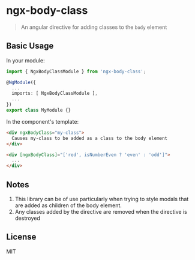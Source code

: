 # ngx-body-class

>An angular directive for adding classes to the `body` element

## Basic Usage

In your module:
```typescript
import { NgxBodyClassModule } from 'ngx-body-class';

@NgModule({
  ...
  imports: [ NgxBodyClassModule ],
  ...
})
export class MyModule {}
```

In the component's template:
```html
<div ngxBodyClass="my-class">
  Causes my-class to be added as a class to the body element
</div>
```
```html
<div [ngxBodyClass]="['red', isNumberEven ? 'even' : 'odd']">
  ...
</div>
```

## Notes

1. This library can be of use particularly when trying to style modals that are added as children of the body element.
2. Any classes added by the directive are removed when the directive is destroyed

## License

MIT
